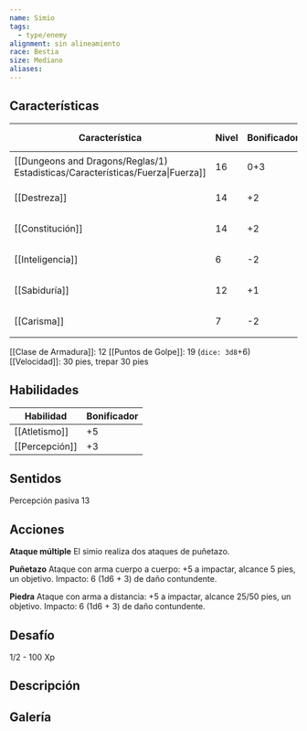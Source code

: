 ```yaml
---
name: Simio
tags:
  - type/enemy
alignment: sin alineamiento
race: Bestia
size: Mediano
aliases:
---
```



## Características

| Característica                                                                 | Nivel | Bonificador | Lanzar dado      |
| ------------------------------------------------------------------------------ | ----- | ----------- | ---------------- |
| [[Dungeons and Dragons/Reglas/1) Estadisticas/Características/Fuerza\|Fuerza]] | 16    | 0+3         | `dice: 1d20 + 0` |
| [[Destreza]]                                                                   | 14    | +2          | `dice: 1d20 + 0` |
| [[Constitución]]                                                               | 14    | +2          | `dice: 1d20 + 0` |
| [[Inteligencia]]                                                               | 6     | -2          | `dice: 1d20 + 0` |
| [[Sabiduría]]                                                                  | 12    | +1          | `dice: 1d20 + 0` |
| [[Carisma]]                                                                    | 7     | -2          | `dice: 1d20 + 0` |

[[Clase de Armadura]]: 12
[[Puntos de Golpe]]: 19 (`dice: 3d8`+6)
[[Velocidad]]: 30 pies, trepar 30 pies

## Habilidades

| Habilidad      | Bonificador |
| -------------- | ----------- |
| [[Atletismo]]  | +5          |
| [[Percepción]] | +3          |

## Sentidos

Percepción pasiva 13

## Acciones

**Ataque múltiple**
El simio realiza dos ataques de puñetazo.

**Puñetazo**
Ataque con arma cuerpo a cuerpo: +5 a impactar, alcance 5 pies, un objetivo. 
Impacto: 6 (1d6 + 3) de daño contundente.

**Piedra**
Ataque con arma a distancia: +5 a impactar, alcance 25/50 pies, un objetivo.
Impacto: 6 (1d6 + 3) de daño contundente.

## Desafío

1/2 - 100 Xp

## Descripción


## Galería


